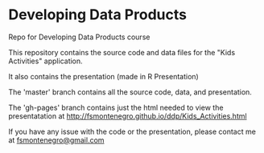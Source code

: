 # Developing Data Products

Repo for Developing Data Products course

This repository contains the source code and data files for the "Kids Activities" application.

It also contains the presentation (made in R Presentation)

The 'master' branch contains all the source code, data, and presentation.

The 'gh-pages' branch contains just the html needed to view the presentatation at http://fsmontenegro.github.io/ddp/Kids_Activities.html


If you have any issue with the code or the presentation, please contact me at fsmontenegro@gmail.com
